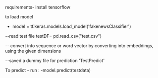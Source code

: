 requirements- install tensorflow

to load model


- model = tf.keras.models.load_model('fakenewsClassifier')

--read test file 
testDF= pd.read_csv("test.csv")

-- convert into sequence or word vector by converting into embeddings, using the given dimensions


--saved a dummy file for prediction 'TestPredict'


To predict - run :
-model.predict(testdata)





